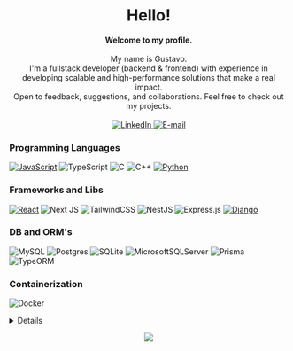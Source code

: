 <h1 align="center">Hello!</h1>

<p align="center">
    <b>Welcome to my profile.</b><br><br>
        My name is Gustavo.<br>
        I'm a fullstack developer (backend & frontend) with experience in developing scalable and high-performance solutions that make a real impact.<br>
        Open to feedback, suggestions, and collaborations. Feel free to check out my projects.<br>
        <br>
    <a href="https://www.linkedin.com/in/gustavofernandes04">
        <img src="https://img.shields.io/badge/LinkedIn-blue?style=flat-square&logo=linkedin" alt="LinkedIn">
    </a>
    <a href="mailto:fernandes.gustavo2910@gmail.com">
        <img src="https://img.shields.io/badge/Email-red?style=flat-square&logo=gmail&logoColor=white" alt ="E-mail">
    </a>
</p>

### Programming Languages
[![JavaScript](https://img.shields.io/badge/javascript-black?style=for-the-badge&logo=javascript)](https://github.com/gustavof04)
![TypeScript](https://img.shields.io/badge/typescript-black?style=for-the-badge&logo=typescript)
![C](https://img.shields.io/badge/c-black?style=for-the-badge&logo=c&logoColor=white)
![C++](https://img.shields.io/badge/c++-black?style=for-the-badge&logo=c%2B%2B&logoColor=white)
[![Python](https://img.shields.io/badge/python-black?style=for-the-badge&logo=python)](https://github.com/gustavof04)


### Frameworks and Libs
[![React](https://img.shields.io/badge/react-black?style=for-the-badge&logo=react)](https://github.com/gustavof04)
![Next JS](https://img.shields.io/badge/Next-black?style=for-the-badge&logo=next.js&logoColor=white)
![TailwindCSS](https://img.shields.io/badge/tailwindcss-black?style=for-the-badge&logo=tailwind-css&logoColor=%2338B2AC)
![NestJS](https://img.shields.io/badge/nestjs-black?style=for-the-badge&logo=nestjs&logoColor=%23E0234E)
![Express.js](https://img.shields.io/badge/express.js-black?style=for-the-badge&logo=express&logoColor=%2361DAFB)
[![Django](https://img.shields.io/badge/django-black?style=for-the-badge&logo=django&logoColor=%23092E20)](https://github.com/gustavof04)

### DB and ORM's
![MySQL](https://img.shields.io/badge/mysql-black?style=for-the-badge&logo=mysql&logoColor=4479A1)
![Postgres](https://img.shields.io/badge/postgres-black?style=for-the-badge&logo=postgresql&logoColor=%23316192)
![SQLite](https://img.shields.io/badge/sqlite-black?style=for-the-badge&logo=sqlite&logoColor=%2307405e)
![MicrosoftSQLServer](https://img.shields.io/badge/Microsoft%20SQL%20Server-black?style=for-the-badge&logo=microsoft%20sql%20server&logoColor=CC2927)
![Prisma](https://img.shields.io/badge/Prisma-black?style=for-the-badge&logo=Prisma&logoColor=3982CE)
![TypeORM](https://img.shields.io/badge/TypeORM-black?style=for-the-badge&logo=typeorm&logoColor=white)

### Containerization
![Docker](https://img.shields.io/badge/docker-black?style=for-the-badge&logo=docker&logoColor=%230db7ed)

<details>
<p align="center">
  <a href="https://github.com/gustavof04">
    <img src="http://github-profile-summary-cards.vercel.app/api/cards/profile-details?username=gustavof04&theme=transparent" />
  </a>
  <a href="https://github.com/gustavof04">
    <img src="http://github-profile-summary-cards.vercel.app/api/cards/stats?username=gustavof04&theme=transparent" />
  </a>
</p>
</details>

<p align="center">
  <a href="https://github.com/gustavof04">
    <img src="https://komarev.com/ghpvc/?username=gustavof04&color=blue&style=flat)" />
  </a>
</p>
